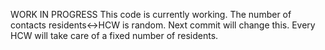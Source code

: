 WORK IN PROGRESS
This code is currently working.
The number of contacts residents<->HCW is random. Next commit will change this. Every HCW will take care of a fixed number of residents.
